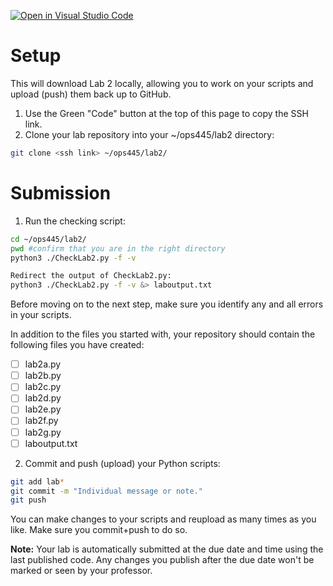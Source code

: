[![Open in Visual Studio Code](https://classroom.github.com/assets/open-in-vscode-718a45dd9cf7e7f842a935f5ebbe5719a5e09af4491e668f4dbf3b35d5cca122.svg)](https://classroom.github.com/online_ide?assignment_repo_id=15116928&assignment_repo_type=AssignmentRepo)
# Setup
This will download Lab 2 locally, allowing you to work on your scripts and upload (push) them back up to GitHub.

1. Use the Green "Code" button at the top of this page to copy the SSH link.
1. Clone your lab repository into your ~/ops445/lab2 directory:
```bash
git clone <ssh link> ~/ops445/lab2/
```
# Submission
1. Run the checking script:
```bash
cd ~/ops445/lab2/
pwd #confirm that you are in the right directory
python3 ./CheckLab2.py -f -v

Redirect the output of CheckLab2.py:
python3 ./CheckLab2.py -f -v &> laboutput.txt
```
Before moving on to the next step, make sure you identify any and all errors in your scripts.

In addition to the files you started with, your repository should contain the
following files you have created:

- [ ] lab2a.py
- [ ] lab2b.py
- [ ] lab2c.py
- [ ] lab2d.py
- [ ] lab2e.py
- [ ] lab2f.py
- [ ] lab2g.py
- [ ] laboutput.txt

2. Commit and push (upload) your Python scripts:
```bash
git add lab*
git commit -m "Individual message or note."
git push
```

You can make changes to your scripts and reupload as many times as you like. Make sure you commit+push to do so.

**Note:** Your lab is automatically submitted at the due date and time using the last published code. Any changes you publish after the due date won't be marked or seen by your professor.
